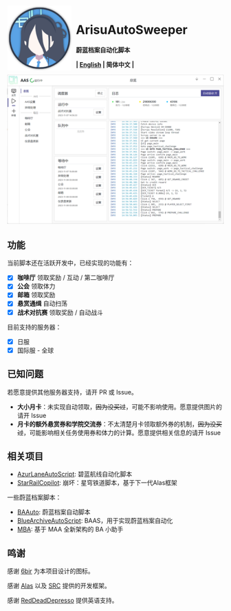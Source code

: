 <img width="150" height="150" align="left" style="float: left; margin: 0 10px 0 0;" alt="AAS icon" src="docs/resources/aas_icon.svg"/>

# ArisuAutoSweeper

**蔚蓝档案自动化脚本**

**| [English](README.en.md) | 简体中文 |**

![gui_cn.png](docs/resources/gui_cn.png)

## 功能

当前脚本还在活跃开发中，已经实现的功能有：

- [x] **咖啡厅** 领取奖励 / 互动 / 第二咖啡厅
- [x] **公会** 领取体力
- [x] **邮箱** 领取奖励
- [x] **悬赏通缉** 自动扫荡
- [x] **战术对抗赛** 领取奖励 / 自动战斗

目前支持的服务器：

- [x] 日服
- [x] 国际服 - 全球

## 已知问题

若愿意提供其他服务器支持，请开 PR 或 Issue。

- **大小月卡**：未实现自动领取，~~因为没买过~~，可能不影响使用。愿意提供图片的请开 Issue
- **月卡的额外悬赏券和学院交流券**：不太清楚月卡领取额外券的机制，~~因为没买过~~，可能影响相关任务使用券和体力的计算。愿意提供相关信息的请开
  Issue

## 相关项目

- [AzurLaneAutoScript](https://github.com/LmeSzinc/AzurLaneAutoScript): 碧蓝航线自动化脚本
- [StarRailCopilot](https://github.com/LmeSzinc/StarRailCopilot): 崩坏：星穹铁道脚本，基于下一代Alas框架

一些蔚蓝档案脚本：

- [BAAuto](https://github.com/RedDeadDepresso/BAAuto): 蔚蓝档案自动脚本
- [BlueArchiveAutoScript](https://github.com/pur1fying/blue_archive_auto_script): BAAS，用于实现蔚蓝档案自动化
- [MBA](https://github.com/MaaAssistantArknights/MBA): 基于 MAA 全新架构的 BA 小助手

## 鸣谢

感谢 [6bir](https://github.com/6bir) 为本项目设计的图标。

感谢 [Alas](https://github.com/LmeSzinc/AzurLaneAutoScript) 以及 [SRC](https://github.com/LmeSzinc/StarRailCopilot)
提供的开发框架。

感谢 [RedDeadDepresso](https://github.com/RedDeadDepresso) 提供英语支持。
